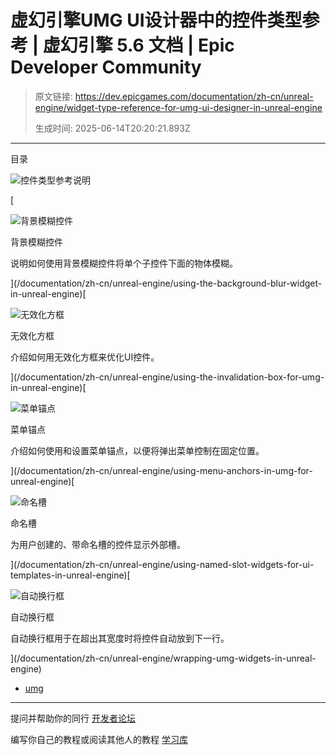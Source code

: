 # 虚幻引擎UMG UI设计器中的控件类型参考 | 虚幻引擎 5.6 文档 | Epic Developer Community

> 原文链接: https://dev.epicgames.com/documentation/zh-cn/unreal-engine/widget-type-reference-for-umg-ui-designer-in-unreal-engine
> 
> 生成时间: 2025-06-14T20:20:21.893Z

---

目录

![控件类型参考说明](https://dev.epicgames.com/community/api/documentation/image/94b4eecb-c249-4033-9dcb-8ff7be1ac20c?resizing_type=fill&width=1920&height=335)

[

![背景模糊控件](https://d1iv7db44yhgxn.cloudfront.net/documentation/images/766ac4ce-a3f3-4719-8222-79ae9ee913a8/background-blur-topic.png)

背景模糊控件

说明如何使用背景模糊控件将单个子控件下面的物体模糊。





](/documentation/zh-cn/unreal-engine/using-the-background-blur-widget-in-unreal-engine)[

![无效化方框](https://d1iv7db44yhgxn.cloudfront.net/documentation/images/01f48b61-50c3-46b7-a5b0-77c60ccf55b1/invalidation-box-topic.png)

无效化方框

介绍如何用无效化方框来优化UI控件。





](/documentation/zh-cn/unreal-engine/using-the-invalidation-box-for-umg-in-unreal-engine)[

![菜单锚点](https://d1iv7db44yhgxn.cloudfront.net/documentation/images/1c8b0713-a521-4cc7-a065-8ecca172b32b/placeholder_topic.png)

菜单锚点

介绍如何使用和设置菜单锚点，以便将弹出菜单控制在固定位置。





](/documentation/zh-cn/unreal-engine/using-menu-anchors-in-umg-for-unreal-engine)[

![命名槽](https://d1iv7db44yhgxn.cloudfront.net/documentation/images/fb770ee6-3691-4e90-891f-fb3d43435329/placeholder_topic.png)

命名槽

为用户创建的、带命名槽的控件显示外部槽。





](/documentation/zh-cn/unreal-engine/using-named-slot-widgets-for-ui-templates-in-unreal-engine)[

![自动换行框](https://d1iv7db44yhgxn.cloudfront.net/documentation/images/e828b836-74be-4743-ba4f-d3c97e13d180/placeholder_topic.png)

自动换行框

自动换行框用于在超出其宽度时将控件自动放到下一行。





](/documentation/zh-cn/unreal-engine/wrapping-umg-widgets-in-unreal-engine)

-   [umg](https://dev.epicgames.com/community/search?query=umg)

* * *

提问并帮助你的同行 [开发者论坛](https://forums.unrealengine.com/categories?tag=unreal-engine)

编写你自己的教程或阅读其他人的教程 [学习库](https://dev.epicgames.com/community/unreal-engine/learning)